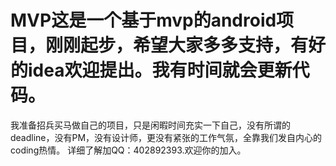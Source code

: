 # MVP这是一个基于mvp的android项目，刚刚起步，希望大家多多支持，有好的idea欢迎提出。我有时间就会更新代码。

我准备招兵买马做自己的项目，只是闲暇时间充实一下自己，没有所谓的deadline，没有PM，没有设计师，更没有紧张的工作气氛，全靠我们发自内心的coding热情。
详细了解加QQ：402892393.欢迎你的加入。
